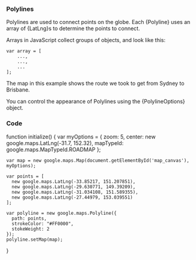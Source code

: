 ### Polylines

Polylines are used to connect points on the globe. Each {Polyline} uses an array of {LatLng}s to determine the points to connect.

Arrays in JavaScript collect groups of objects, and look like this:

    var array = [
        ...,
        ...,
        ...
    ];

The map in this example shows the route we took to get from Sydney to
Brisbane.

You can control the appearance of Polylines using the {PolylineOptions} object.

### Code
function initialize() {
    var myOptions = {
      zoom: 5,
      center: new google.maps.LatLng(-31.7, 152.32),
      mapTypeId: google.maps.MapTypeId.ROADMAP
    };

    var map = new google.maps.Map(document.getElementById('map_canvas'), myOptions);

    var points = [
      new google.maps.LatLng(-33.85217, 151.207851),
      new google.maps.LatLng(-29.630771, 149.39209),
      new google.maps.LatLng(-31.034108, 151.589355),
      new google.maps.LatLng(-27.44979, 153.039551)
    ];

    var polyline = new google.maps.Polyline({
      path: points,
      strokeColor: "#FF0000",
      stokeWeight: 2
    });
    polyline.setMap(map);
}
